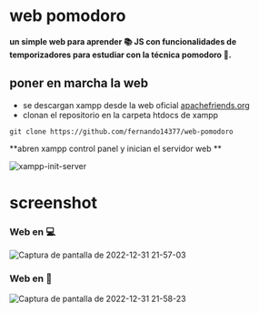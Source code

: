 # web pomodoro
**un simple web para aprender :books: JS con funcionalidades de temporizadores para estudiar con la técnica pomodoro :tomato:.**

## poner en marcha la web
* se descargan xampp desde la web oficial <a href="https://www.apachefriends.org/es/">apachefriends.org</a>
* clonan el repositorio en la carpeta htdocs de xampp
```
git clone https://github.com/fernando14377/web-pomodoro

```
**abren xampp control panel y inician el servidor web **

![xampp-init-server](https://user-images.githubusercontent.com/107710139/210186976-3ec0e117-9c56-49b7-8663-85d085ea46ab.png)

# screenshot

### Web en :computer:

![Captura de pantalla de 2022-12-31 21-57-03](https://user-images.githubusercontent.com/107710139/210158451-87649768-7774-4c61-be7e-e08223e024f4.png)


### Web en :iphone:

![Captura de pantalla de 2022-12-31 21-58-23](https://user-images.githubusercontent.com/107710139/210158467-4cce21f5-8adc-4b55-8b9b-b628e58d2744.png)
